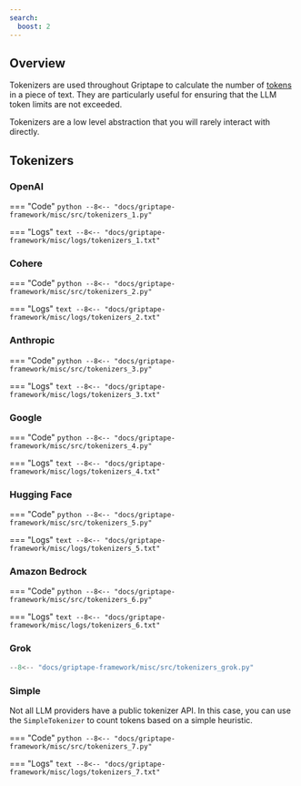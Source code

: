 ```yaml
---
search:
  boost: 2
---
```


## Overview

Tokenizers are used throughout Griptape to calculate the number of [tokens](https://learn.microsoft.com/en-us/semantic-kernel/prompt-engineering/tokens) in a piece of text.
They are particularly useful for ensuring that the LLM token limits are not exceeded.

Tokenizers are a low level abstraction that you will rarely interact with directly.

## Tokenizers

### OpenAI

=== "Code"
    ```python
    --8<-- "docs/griptape-framework/misc/src/tokenizers_1.py"
    ```

=== "Logs"
    ```text
    --8<-- "docs/griptape-framework/misc/logs/tokenizers_1.txt"
    ```


### Cohere

=== "Code"
    ```python
    --8<-- "docs/griptape-framework/misc/src/tokenizers_2.py"
    ```

=== "Logs"
    ```text
    --8<-- "docs/griptape-framework/misc/logs/tokenizers_2.txt"
    ```


### Anthropic

=== "Code"
    ```python
    --8<-- "docs/griptape-framework/misc/src/tokenizers_3.py"
    ```

=== "Logs"
    ```text
    --8<-- "docs/griptape-framework/misc/logs/tokenizers_3.txt"
    ```


### Google

=== "Code"
    ```python
    --8<-- "docs/griptape-framework/misc/src/tokenizers_4.py"
    ```

=== "Logs"
    ```text
    --8<-- "docs/griptape-framework/misc/logs/tokenizers_4.txt"
    ```


### Hugging Face

=== "Code"
    ```python
    --8<-- "docs/griptape-framework/misc/src/tokenizers_5.py"
    ```

=== "Logs"
    ```text
    --8<-- "docs/griptape-framework/misc/logs/tokenizers_5.txt"
    ```


### Amazon Bedrock

=== "Code"
    ```python
    --8<-- "docs/griptape-framework/misc/src/tokenizers_6.py"
    ```

=== "Logs"
    ```text
    --8<-- "docs/griptape-framework/misc/logs/tokenizers_6.txt"
    ```


### Grok

```python
--8<-- "docs/griptape-framework/misc/src/tokenizers_grok.py"
```

### Simple

Not all LLM providers have a public tokenizer API. In this case, you can use the `SimpleTokenizer` to count tokens based on a simple heuristic.

=== "Code"
    ```python
    --8<-- "docs/griptape-framework/misc/src/tokenizers_7.py"
    ```

=== "Logs"
    ```text
    --8<-- "docs/griptape-framework/misc/logs/tokenizers_7.txt"
    ```

